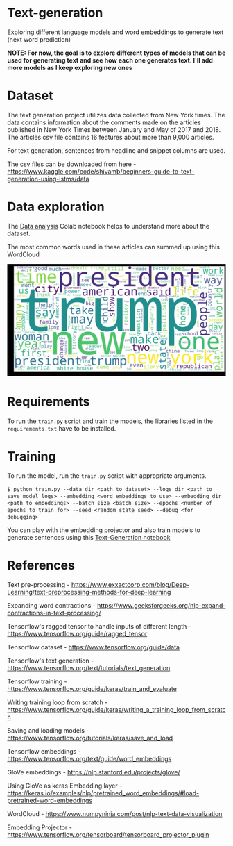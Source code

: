 # Text-generation
Exploring different language models and word embeddings to generate text (next word prediction)

**NOTE: For now, the goal is to explore different types of models that can be used for generating text and see how each one generates text. I'll add more models as I keep exploring new ones**

# Dataset
The text generation project utilizes data collected from New York times. The data contains information about the comments made on the articles published in New York Times between January and May of 2017 and 2018. The articles csv file contains 16 features about more than 9,000 articles. 

For text generation, sentences from headline and snippet columns are used.

The csv files can be downloaded from here - https://www.kaggle.com/code/shivamb/beginners-guide-to-text-generation-using-lstms/data

# Data exploration
The [Data analysis](https://colab.research.google.com/drive/1HNRpc6PxcjBO_-swXn2DVgFUwpYtOLN2#scrollTo=TdVxoIfAjCb8) Colab notebook helps to understand more about the dataset.

The most common words used in these articles can summed up using this WordCloud

![WordCloud](/images/wordcloud.png)

<!-- Word embeddings are nothing but the weights of the embeddings layer learned by the model while training or the pre-trained word embeddings. Embedding projector visualizations can be used to interpret and visualize the embeddings. 

![Embedding Projector](/images/embedding-projector.png)

**The embeddings of the pre-trained GloVe model are able to correctly understand how words are related to each other by how close they are to each other. For example, the word `trump` is closer to `Ivanka`, `Melania` and `Donald`.** -->

# Requirements
To run the `train.py` script and train the models, the libraries listed in the `requirements.txt` have to be installed.

# Training
To run the model, run the `train.py` script with appropriate arguments.

```
$ python train.py --data_dir <path to dataset> --logs_dir <path to save model logs> --embedding <word embeddings to use> --embedding_dir <path to embeddings> --batch_size <batch_size> --epochs <number of epochs to train for> --seed <random state seed> --debug <for debugging>
```

You can play with the embedding projector and also train models to generate sentences using this [Text-Generation notebook](https://colab.research.google.com/drive/12iMympBfgDKNJXVBM_AyVjitYHV6mrTn#scrollTo=wHGk2B-HzGa_)

# References
Text pre-processing - https://www.exxactcorp.com/blog/Deep-Learning/text-preprocessing-methods-for-deep-learning

Expanding word contractions - https://www.geeksforgeeks.org/nlp-expand-contractions-in-text-processing/

Tensorflow's ragged tensor to handle inputs of different length - https://www.tensorflow.org/guide/ragged_tensor

Tensorflow dataset - https://www.tensorflow.org/guide/data

Tensorflow's text generation - https://www.tensorflow.org/text/tutorials/text_generation

Tensorflow training - https://www.tensorflow.org/guide/keras/train_and_evaluate

Writing training loop from scratch - https://www.tensorflow.org/guide/keras/writing_a_training_loop_from_scratch

Saving and loading models - https://www.tensorflow.org/tutorials/keras/save_and_load

Tensorflow embeddings - https://www.tensorflow.org/text/guide/word_embeddings

GloVe embeddings - https://nlp.stanford.edu/projects/glove/

Using GloVe as keras Embedding layer - https://keras.io/examples/nlp/pretrained_word_embeddings/#load-pretrained-word-embeddings

WordCloud - https://www.numpyninja.com/post/nlp-text-data-visualization

Embedding Projector - https://www.tensorflow.org/tensorboard/tensorboard_projector_plugin